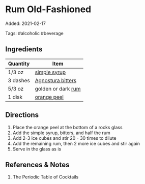 # Rum Old-Fashioned

Added: 2021-02-17

Tags: #alcoholic #beverage

## Ingredients

| Quantity | Item                                                        |
| -------- | ----------------------------------------------------------- |
| 1/3 oz   | [simple syrup](simple-syrup.md)                             |
| 3 dashes | [Agnostura bitters](../_ingredients/agnostura%20bitters.md) |
| 5/3 oz   | golden or dark [rum](../_ingredients/rum.md)                |
| 1 disk   | [orange peel](../_ingredients/orange.md)                    |

## Directions

1. Place the orange peel at the bottom of a rocks glass
2. Add the simple syrup, bitters, and half the rum
3. Add 2-3 ice cubes and stir 20 - 30 times to dilute
4. Add the remaining rum, then 2 more ice cubes and stir again
5. Serve in the glass as is

## References & Notes

1. The Periodic Table of Cocktails
